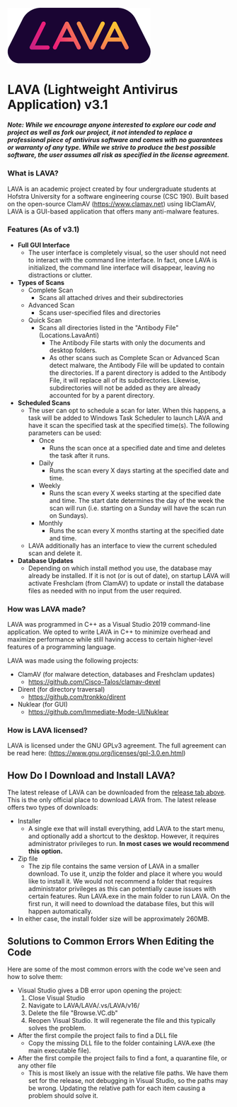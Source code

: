 ![Lava Logo](LAVA/Assets/trapLogo.png)

# LAVA (Lightweight Antivirus Application) v3.1

##### Note: While we encourage anyone interested to explore our code and project as well as fork our project, it not intended to replace a professional piece of antivirus software and comes with no guarantees or warranty of any type. While we strive to produce the best possible software, the user assumes all risk as specified in the license agreement.

### What is LAVA?

LAVA is an academic project created by four undergraduate students at Hofstra University for a software engineering course (CSC 190). Built based on the open-source ClamAV (https://www.clamav.net) using libClamAV, LAVA is a GUI-based application that offers many anti-malware features. 

### Features (As of v3.1)
* **Full GUI Interface**
  * The user interface is completely visual, so the user should not need to interact with the command line interface. In fact, once LAVA is initialized, the command line interface will disappear, leaving no distractions or clutter.
* **Types of Scans**
  * Complete Scan
     * Scans all attached drives and their subdirectories
  * Advanced Scan
     * Scans user-specified files and directories
  * Quick Scan
     * Scans all directories listed in the "Antibody File" (Locations.LavaAnti) 
       * The Antibody File starts with only the documents and desktop folders.
       * As other scans such as Complete Scan or Advanced Scan detect malware, the Antibody File will be updated to contain the directories. If a parent directory is added to the Antibody File, it will replace all of its subdirectories. Likewise, subdirectories will not be added as they are already accounted for by a parent directory.
* **Scheduled Scans**
  * The user can opt to schedule a scan for later. When this happens, a task will be added to Windows Task Scheduler to launch LAVA and have it scan the specified task at the specified time(s). The following parameters can be used:
    * Once
      * Runs the scan once at a specified date and time and deletes the task after it runs.
    * Daily
      * Runs the scan every X days starting at the specified date and time.
    * Weekly
      * Runs the scan every X weeks starting at the specified date and time. The start date determines the day of the week the scan will run (i.e. starting on a Sunday will have the scan run on Sundays).
    * Monthly
      * Runs the scan every X months starting at the specified date and time.
  * LAVA additionally has an interface to view the current scheduled scan and delete it.
* **Database Updates**
  * Depending on which install method you use, the database may already be installed. If it is not (or is out of date), on startup LAVA will activate Freshclam (from ClamAV) to update or install the database files as needed with no input from the user required.

### How was LAVA made?

LAVA was programmed in C++ as a Visual Studio 2019 command-line application. We opted to write LAVA in C++ to minimize overhead and maximize performance while still having access to certain higher-level features of a programming language.

LAVA was made using the following projects:
* ClamAV (for malware detection, databases and Freshclam updates)
  * https://github.com/Cisco-Talos/clamav-devel
* Dirent (for directory traversal)
  * https://github.com/tronkko/dirent
* Nuklear (for GUI)
  * https://github.com/Immediate-Mode-UI/Nuklear
 
### How is LAVA licensed?

LAVA is licensed under the GNU GPLv3 agreement. The full agreement can be read here: (https://www.gnu.org/licenses/gpl-3.0.en.html)

## How Do I Download and Install LAVA?

The latest release of LAVA can be downloaded from the [release tab above](https://github.com/kornfeldm/LAVA/releases "LAVA Releases"). This is the only official place to download LAVA from. The latest release offers two types of downloads:
* Installer
  * A single exe that will install everything, add LAVA to the start menu, and optionally add a shortcut to the desktop. However, it requires administrator privileges to run. **In most cases we would recommend this option.**
* Zip file
  * The zip file contains the same version of LAVA in a smaller download. To use it, unzip the folder and place it where you would like to install it. We would not recommend a folder that requires administrator privileges as this can potentially cause issues with certain features. Run LAVA.exe in the main folder to run LAVA. On the first run, it will need to download the database files, but this will happen automatically.
* In either case, the install folder size will be approximately 260MB.

## Solutions to Common Errors When Editing the Code

Here are some of the most common errors with the code we've seen and how to solve them:
* Visual Studio gives a DB error upon opening the project:
  1. Close Visual Studio
  2. Navigate to LAVA/LAVA/.vs/LAVA/v16/
  3. Delete the file "Browse.VC.db"
  4. Reopen Visual Studio. It will regenerate the file and this typically solves the problem.
* After the first compile the project fails to find a DLL file
  * Copy the missing DLL file to the folder containing LAVA.exe (the main executable file).
* After the first compile the project fails to find a font, a quarantine file, or any other file
  * This is most likely an issue with the relative file paths. We have them set for the release, not debugging in Visual Studio, so the paths may be wrong. Updating the relative path for each item causing a problem should solve it.
